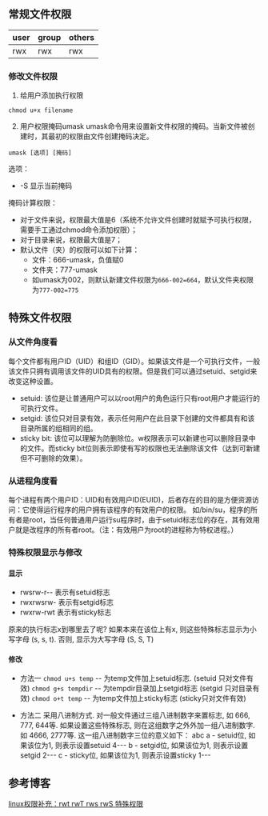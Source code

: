 ## 常规文件权限

| user | group | others |
|------|-------|--------|
| rwx  | rwx   | rwx    |

### 修改文件权限
1. 给用户添加执行权限
  ```
  chmod u+x filename
  ```

2. 用户权限掩码umask
  umask命令用来设置新文件权限的掩码。当新文件被创建时，其最初的权限由文件创建掩码决定。
  ```
  umask [选项] [掩码]
  ```

  选项：
  * -S 显示当前掩码

  掩码计算权限：
  * 对于文件来说，权限最大值是6（系统不允许文件创建时就赋予可执行权限，需要手工通过chmod命令添加权限）；
  * 对于目录来说，权限最大值是7；
  * 默认文件（夹）的权限可以如下计算：
    * 文件：666-umask，负值赋0
    * 文件夹：777-umask
    * 如umask为002，则默认新建文件权限为`666-002=664`，默认文件夹权限为`777-002=775`


## 特殊文件权限

### 从文件角度看
每个文件都有用户ID（UID）和组ID（GID）。如果该文件是一个可执行文件，一般该文件只拥有调用该文件的UID具有的权限。但是我们可以通过setuid、setgid来改变这种设置。
* setuid: 该位是让普通用户可以以root用户的角色运行只有root用户才能运行的可执行文件。
* setgid: 该位只对目录有效，表示任何用户在此目录下创建的文件都具有和该目录所属的组相同的组。
* sticky bit: 该位可以理解为防删除位。w权限表示可以新建也可以删除目录中的文件。而sticky bit位则表示即使有写的权限也无法删除该文件（达到可新建但不可删除的效果）。

### 从进程角度看
每个进程有两个用户ID：UID和有效用户ID(EUID)，后者存在的目的是方便资源访问：它使得运行程序的用户拥有该程序的有效用户的权限。
如/bin/su，程序的所有者是root，当任何普通用户运行su程序时，由于setuid标志位的存在，其有效用户就是改程序的所有者root。（注：有效用户为root的进程称为特权进程。）

### 特殊权限显示与修改

#### 显示
* rwsrw-r-- 表示有setuid标志
* rwxrwsrw- 表示有setgid标志
* rwxrw-rwt 表示有sticky标志

原来的执行标志x到哪里去了呢? 如果本来在该位上有x, 则这些特殊标志显示为小写字母 (s, s, t). 否则, 显示为大写字母 (S, S, T)

#### 修改
* 方法一
  `chmod u+s temp` -- 为temp文件加上setuid标志. (setuid 只对文件有效)
  `chmod g+s tempdir` -- 为tempdir目录加上setgid标志 (setgid 只对目录有效)
  `chmod o+t temp` -- 为temp文件加上sticky标志 (sticky只对文件有效)

* 方法二
  采用八进制方式. 对一般文件通过三组八进制数字来置标志, 如 666, 777, 644等. 如果设置这些特殊标志, 则在这组数字之外外加一组八进制数字. 如 4666, 2777等. 这一组八进制数字三位的意义如下：
  abc
  a - setuid位, 如果该位为1, 则表示设置setuid 4---
  b - setgid位, 如果该位为1, 则表示设置setgid 2---
  c - sticky位, 如果该位为1, 则表示设置sticky 1---

## 参考博客

[linux权限补充：rwt rwT rws rwS 特殊权限](http://www.cnblogs.com/qlwy/archive/2011/06/26/2121919.html)
